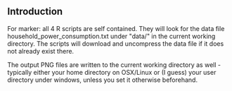 ## Introduction

For marker: all 4 R scripts are self contained.  They will look for the data file household_power_consumption.txt under "data/" in the current working directory.  The scripts will download and uncompress the data file if it does not already exist there.

The output PNG files are written to the current working directory as well - typically either your home directory on OSX/Linux or (I guess) your user directory under windows, unless you set it otherwise beforehand.

